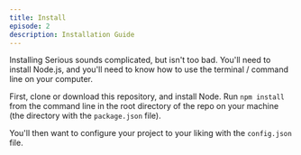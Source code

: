 ```yaml
---
title: Install
episode: 2
description: Installation Guide
---
```

Installing Serious sounds complicated, but isn't too bad. You'll need to install Node.js, and you'll need to know how to use the terminal / command line on your computer. 

First, clone or download this repository, and install Node. Run `npm install` from the command line in the root directory of the repo on your machine (the directory with the `package.json` file). 

You'll then want to configure your project to your liking with the `config.json` file. 